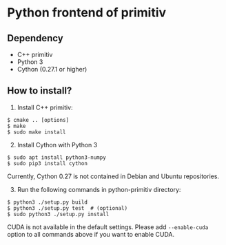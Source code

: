 Python frontend of primitiv
=================================

Dependency
---------------------------------

* C++ primitiv
* Python 3
* Cython (0.27.1 or higher)

How to install?
---------------------------------

1. Install C++ primitiv:

```
$ cmake .. [options]
$ make
$ sudo make install
```

2. Install Cython with Python 3

```
$ sudo apt install python3-numpy
$ sudo pip3 install cython
```

Currently, Cython 0.27 is not contained in Debian and Ubuntu repositories.

3. Run the following commands in python-primitiv directory:

```
$ python3 ./setup.py build
$ python3 ./setup.py test  # (optional)
$ sudo python3 ./setup.py install
```

CUDA is not available in the default settings. Please add `--enable-cuda`  option
to all commands above if you want to enable CUDA.
